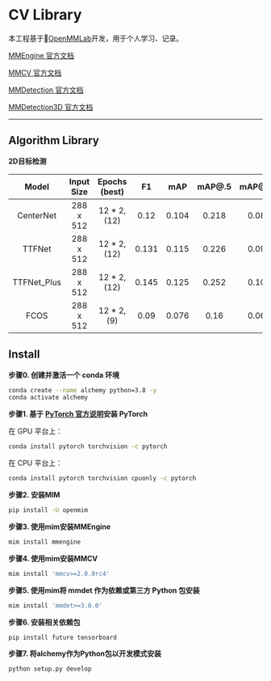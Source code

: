 # CV Library
本工程基于:link:[OpenMMLab](https://openmmlab.com/codebase)开发，用于个人学习、记录。

[MMEngine 官方文档](https://mmengine.readthedocs.io/zh-cn/latest/)

[MMCV 官方文档](https://mmcv.readthedocs.io/zh-cn/latest/)

[MMDetection 官方文档](https://mmdetection.readthedocs.io/zh-cn/latest/index.html)

[MMDetection3D 官方文档](https://mmdetection3d.readthedocs.io/zh-cn/latest/get_started.html)

******

## Algorithm Library

**2D目标检测**

|   Model   | Input Size | Epochs (best) | F1 | mAP | mAP@.5 | mAP@.75 | mAP@S | mAP@M | mAP@L | Train Time |
| :-------: | :-------: | :-------: | :-------: | :-------: | :-------: | :-------: | :-------: | --------- | :-------: | :-------: |
| CenterNet | 288 x 512 | 12 * 2, (12) | 0.12 | 0.104 | 0.218 | 0.086 | 0.035 | 0.125 | 0.219 | 12h, 03m, 16s |
| TTFNet | 288 x 512  | 12 * 2, (12) | 0.131 | 0.115 | 0.226 | 0.099 | 0.039 | 0.143 | 0.243 | 12h, 57m, 52s |
| TTFNet_Plus| 288 x 512  | 12 * 2, (12) | 0.145 | 0.125 | 0.252 | 0.105 | 0.038 | 0.156 | 0.265 | 20h, 27m, 01s |
| FCOS | 288 x 512 | 12 * 2, (9) | 0.09 | 0.076 | 0.16 | 0.068 |0.016| 0.109 |0.186|5h, 53m, 59s|


## Install

**步骤0. 创建并激活一个 conda 环境**

~~~bash
conda create --name alchemy python=3.8 -y
conda activate alchemy
~~~

**步骤1. 基于 [PyTorch 官方说明](https://pytorch.org/get-started/locally/)安装 PyTorch**

在 GPU 平台上：

```bash
conda install pytorch torchvision -c pytorch
```

在 CPU 平台上：

```bash
conda install pytorch torchvision cpuonly -c pytorch
```

**步骤2. 安装MIM**

~~~bash
pip install -U openmim
~~~

**步骤3. 使用mim安装MMEngine**

~~~Bash
mim install mmengine
~~~

**步骤4. 使用mim安装MMCV**

~~~Bash
mim install 'mmcv>=2.0.0rc4'
~~~

**步骤5. 使用mim将 mmdet 作为依赖或第三方 Python 包安装**

~~~Bash
mim install 'mmdet>=3.0.0'
~~~


**步骤6. 安装相关依赖包**

~~~bash
pip install future tensorboard
~~~

**步骤7. 将alchemy作为Python包以开发模式安装**

~~~bash
python setup.py develop
~~~
